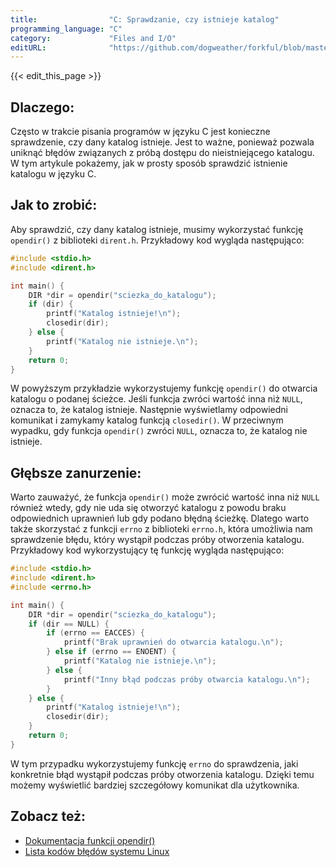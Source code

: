 ```yaml
---
title:                "C: Sprawdzanie, czy istnieje katalog"
programming_language: "C"
category:             "Files and I/O"
editURL:              "https://github.com/dogweather/forkful/blob/master/content/pl/c/checking-if-a-directory-exists.md"
---
```


{{< edit_this_page >}}

## Dlaczego:

Często w trakcie pisania programów w języku C jest konieczne sprawdzenie, czy dany katalog istnieje. Jest to ważne, ponieważ pozwala uniknąć błędów związanych z próbą dostępu do nieistniejącego katalogu. W tym artykule pokażemy, jak w prosty sposób sprawdzić istnienie katalogu w języku C.

## Jak to zrobić:

Aby sprawdzić, czy dany katalog istnieje, musimy wykorzystać funkcję `opendir()` z biblioteki `dirent.h`. Przykładowy kod wygląda następująco:

```C
#include <stdio.h>
#include <dirent.h>

int main() {
    DIR *dir = opendir("sciezka_do_katalogu");
    if (dir) {
        printf("Katalog istnieje!\n");
        closedir(dir);
    } else {
        printf("Katalog nie istnieje.\n");
    }
    return 0;
}
```

W powyższym przykładzie wykorzystujemy funkcję `opendir()` do otwarcia katalogu o podanej ścieżce. Jeśli funkcja zwróci wartość inna niż `NULL`, oznacza to, że katalog istnieje. Następnie wyświetlamy odpowiedni komunikat i zamykamy katalog funkcją `closedir()`. W przeciwnym wypadku, gdy funkcja `opendir()` zwróci `NULL`, oznacza to, że katalog nie istnieje.

## Głębsze zanurzenie:

Warto zauważyć, że funkcja `opendir()` może zwrócić wartość inna niż `NULL` również wtedy, gdy nie uda się otworzyć katalogu z powodu braku odpowiednich uprawnień lub gdy podano błędną ścieżkę. Dlatego warto także skorzystać z funkcji `errno` z biblioteki `errno.h`, która umożliwia nam sprawdzenie błędu, który wystąpił podczas próby otworzenia katalogu. Przykładowy kod wykorzystujący tę funkcję wygląda następująco:

```C
#include <stdio.h>
#include <dirent.h>
#include <errno.h>

int main() {
    DIR *dir = opendir("sciezka_do_katalogu");
    if (dir == NULL) {
        if (errno == EACCES) {
            printf("Brak uprawnień do otwarcia katalogu.\n");
        } else if (errno == ENOENT) {
            printf("Katalog nie istnieje.\n");
        } else {
            printf("Inny błąd podczas próby otwarcia katalogu.\n");
        }
    } else {
        printf("Katalog istnieje!\n");
        closedir(dir);
    }
    return 0;
}
```

W tym przypadku wykorzystujemy funkcję `errno` do sprawdzenia, jaki konkretnie błąd wystąpił podczas próby otworzenia katalogu. Dzięki temu możemy wyświetlić bardziej szczegółowy komunikat dla użytkownika.

## Zobacz też:

- [Dokumentacja funkcji opendir()](https://linux.die.net/man/3/opendir)
- [Lista kodów błędów systemu Linux](https://www-numi.fnal.gov/offline_software/srt_public_context/WebDocs/Errors/unix_system_errors.html)